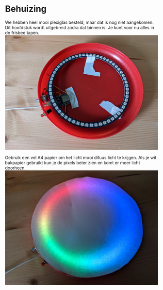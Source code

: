 # Behuizing
We hebben heel mooi plexiglas besteld, maar dat is nog niet aangekomen. Dit hoofdstuk wordt uitgebreid zodra dat binnen is. Je kunt voor nu alles in de frisbee tapen.
![Behuizing tijdelijk](./assets/images/behuizing-tijdelijk.jpg)

Gebruik een vel A4 papier om het licht mooi difuus licht te krijgen. Als je wit bakpapier gebruikt kun je de pixels beter zien en komt er meer licht doorheen.
![Behuizing tijdelijk](./assets/images/behuizing-papier.jpg)
